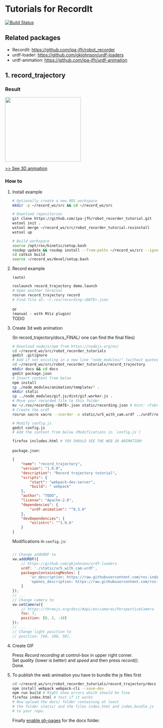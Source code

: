 # Tutorials for RecordIt

[![Build Status](https://travis-ci.org/ipa-jfh/robot_recorder_tutorials.svg?branch=master)](https://travis-ci.org/ipa-jfh/robot_recorder_tutorials)


## Related packages
- RecordIt: https://github.com/ipa-jfh/robot_recorder
- urdf-loader: https://github.com/gkjohnson/urdf-loaders
- urdf-animation: https://github.com/ipa-jfh/urdf-animation

## 1. record_trajectory
### Result
<a href="https://ipa-jfh.github.io/urdf-animation/manipulator_ur5/">
    <img src="https://user-images.githubusercontent.com/17281534/46701301-8f98ac00-cc1f-11e8-8ee1-af82548453d2.gif" width="249" height="211" >
</a>

[>> See 3D animation](https://ipa-jfh.github.io/urdf-animation/manipulator_ur5/)

### How to

1. Install example

    ```bash
    # Optionally create a new ROS workspace
    mkdir -p ~/record_ws/src && cd ~/record_ws/src

    # Download repositories
    git clone https://github.com/ipa-jfh/robot_recorder_tutorial.git
    wstool init .
    wstool merge ~/record_ws/src/robot_recorder_tutorial.rosinstall
    wstool up

    # Build workspace
    source /opt/ros/kinetic/setup.bash
    rosdep update && rosdep install --from-paths ~/record_ws/src --ignore-src
    cd catkin build 
    source ~/record_ws/devel/setup.bash
    ```
1. Record example

    `(auto)`
    ```bash
    roslaunch record_trajectory demo.launch
    # Open another terminal
    rosrun record_trajectory record
    # Find file at: ~/.ros/recording-<DATE>.json
    ```
    or  
    `(manual - with RViz plugin)`  
    TODO
1. Create 3d web animation  

    (In record_trajectory/docs_FINAL/ one can find the final files)
    ```bash
    # Download nodejs/npm from https://nodejs.org/en/
    cd ~/record_ws/src/robot_recorder_tutorials
    gedit .gitignore
    # Add if not existing in a new line "node_modules/" (without quotes) 
    cd ~/record_ws/src/robot_recorder_tutorials/record_trajectory
    mkdir docs && cd docs
    gedit package.json
    # Insert content from below
    npm install
    cp ./node_modules/animation/template/* .
    mkdir static
    cp ../node_modules/gif.js/dist/gif.worker.js .
    # Move your recorded file to this folder
    mv ~/.ros/recording-<DATE>.json static/recording.json # Hint: <Tab> the date
    # Create the urdf
    rosrun xacro xacro --inorder -o static/ur5_with_cam.urdf ../urdf/robot.xacro

    # Modify config.js
    gedit config.js
    # Add the content from below (Modifications in `config.js`)

    firefox includes.html # YOU SHOULD SEE THE WEB 3D ANIMATION!
    ```
    `package.json`:
    ```json
    {
        "name": "record_trajectory",
        "version": "1.0.0",
        "description": "Record trajectory tutorial",
        "scripts": {
            "start": "webpack-dev-server",
            "build": " webpack"
        },
        "author": "TODO",
        "license": "Apache-2.0",
        "dependencies": {
            "urdf-animation": "^0.3.0"
        },
        "devDependencies": {
            "eslintrc": "^1.0.6"
        }
    }
    ```
    Modifications in `config.js`:
    ```js

    // Change addURDF to
    vw.addURDF({
        // https://github.com/gkjohnson/urdf-loaders
        urdf: './static/ur5_with_cam.urdf',
        packagesContainingMeshes: [
            'ur_description: https://raw.githubusercontent.com/ros-industrial/universal_robot/kinetic-devel/ur_description',
            'openni_description: https://raw.githubusercontent.com/ros-drivers/openni_camera/indigo-devel/openni_description'
        ]
    });
    // ...
    // Change camera to
    vw.setCamera({
        // https://threejs.org/docs/#api/en/cameras/PerspectiveCamera
        fov: 7,
        position: [0, 2, -10]
    });
    // ...
    // Change light position to
    // position: [60, 100, 50],
    ```

1. Create GIF

    Press _Record recording_ at control-box in upper right corner.  
    Set _quality_ (lower is better) and _speed_ and then press _record()_.  
    Done.  

1. To publish the web animation you have to bundle the js files first
    ```bash
    cd ~/record_ws/src/robot_recorder_tutorials/record_trajectory/docs
    npm install webpack webpack-cli --save-dev
    npm run build # Might show errors which should be fine
    firefox index.html # test if it works
    # Now upload the docs/ folder containing at least
    # the folder static/ and the files index.html and index.bundle.js 
    # to your repo.   
    ```
    Finally [enable gh-pages](https://help.github.com/articles/configuring-a-publishing-source-for-github-pages/) for the docs folder.



